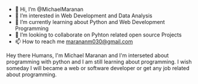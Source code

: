- 👋 Hi, I’m @MichaelMaranan
- 👀 I’m interested in Web Development and Data Analysis
- 🌱 I’m currently learning about Python and Web Development Programming
- 💞️ I’m looking to collaborate on Pyhton related open source Projects
- 📫 How to reach me marananm030@gmail.com

Hey there Humans,
I'm Michael Maranan and I'm interseted about programming with python
and I am still learning about programming. I wish someday I will became
a web or software developer or get any job related about programming.

<!---
MichaelMaranan/MichaelMaranan is a ✨ special ✨ repository because its `README.md` (this file) appears on your GitHub profile.
You can click the Preview link to take a look at your changes.
--->
